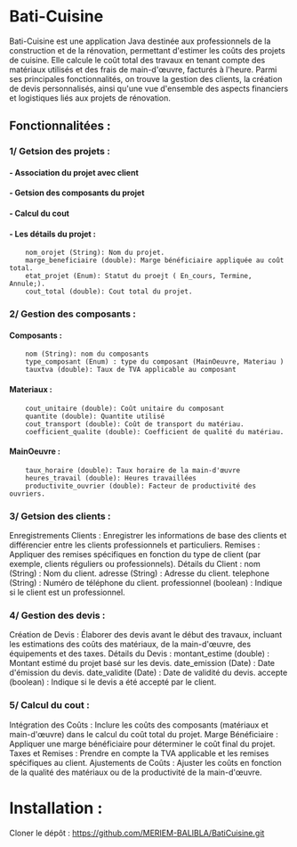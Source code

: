 # Bati-Cuisine

Bati-Cuisine est une application Java destinée aux professionnels de la construction et de la rénovation, permettant d'estimer les coûts des projets de cuisine. Elle calcule le coût total des travaux en tenant compte des matériaux utilisés et des frais de main-d'œuvre, facturés à l'heure. Parmi ses principales fonctionnalités, on trouve la gestion des clients, la création de devis personnalisés, ainsi qu'une vue d'ensemble des aspects financiers et logistiques liés aux projets de rénovation.
## Fonctionnalitées :
### 1/ Getsion des projets :
#### - Association du projet avec client 
#### - Getsion des composants du projet
#### - Calcul du cout 
#### - Les détails du projet :
        nom_orojet (String): Nom du projet.
        marge_beneficiaire (double): Marge bénéficiaire appliquée au coût total.
        etat_projet (Enum): Statut du proejt ( En_cours, Termine, Annule;).
        cout_total (double): Cout total du projet.
### 2/ Gestion des composants :
#### Composants :
        nom (String): nom du composants
        type_composant (Enum) : type du composant (MainOeuvre, Materiau )
        tauxtva (double): Taux de TVA applicable au composant
#### Materiaux :
        cout_unitaire (double): Coût unitaire du composant
        quantite (double): Quantite utilisé 
        cout_transport (double): Coût de transport du matériau.
        coefficient_qualite (double): Coefficient de qualité du matériau. 
#### MainOeuvre :
        taux_horaire (double): Taux horaire de la main-d'œuvre
        heures_travail (double): Heures travaillées
        productivite_ouvrier (double): Facteur de productivité des ouvriers.
### 3/ Getsion des clients :
Enregistrements Clients : 
        Enregistrer les informations de base des clients et différencier entre les clients professionnels et particuliers.
Remises : Appliquer des remises spécifiques en fonction du type de client (par exemple, clients réguliers ou professionnels).
Détails du Client :
        nom (String) : Nom du client.
        adresse (String) : Adresse du client.
        telephone (String) : Numéro de téléphone du client.
        professionnel (boolean) : Indique si le client est un professionnel.
### 4/ Gestion des devis :
Création de Devis : 
        Élaborer des devis avant le début des travaux, incluant les estimations des coûts des matériaux, de la main-d'œuvre, des équipements et des taxes.
Détails du Devis :
        montant_estime (double) : Montant estimé du projet basé sur les devis.
        date_emission (Date) : Date d'émission du devis.
        date_validite (Date) : Date de validité du devis.
        accepte (boolean) : Indique si le devis a été accepté par le client.
### 5/ Calcul du cout :
Intégration des Coûts : 
        Inclure les coûts des composants (matériaux et main-d'œuvre) dans le calcul du coût total du projet.
Marge Bénéficiaire : 
        Appliquer une marge bénéficiaire pour déterminer le coût final du projet.
Taxes et Remises : 
        Prendre en compte la TVA applicable et les remises spécifiques au client.
Ajustements de Coûts : 
        Ajuster les coûts en fonction de la qualité des matériaux ou de la productivité de la main-d'œuvre.
# Installation :
  Cloner le dépôt :
                  https://github.com/MERIEM-BALIBLA/BatiCuisine.git



